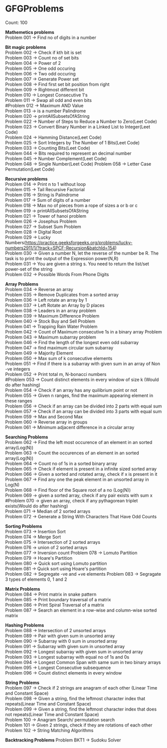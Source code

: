 



# GFGProblems

Count: 100

**Mathemetics problems**    
Problem 001  -> Find no of digits in a number  


**Bit magic problems**    
Problem 002  -> Check if kth bit is set  
Problem 003  -> Count no of set bits  
Problem 004  -> Power of 2  
Problem 005  -> One odd occuring  
Problem 006  -> Two odd occuring  
Problem 007  -> Generate Power set  
Problem 008  -> Find first set bit position from right  
Problem 009  -> Rightmost different bit  
Problem 010  -> Longest Consecutive 1's  
Problem 011  -> Swap all odd and even bits  
#Problem 012  -> Maximum AND Value  
Problem 013  -> is a number Palindrome  
Problem 020  -> printAllSubsetsOfAString  
Problem 022  -> Number of Steps to Reduce a Number to Zero(Leet Code)  
Problem 023  -> Convert Binary Number in a Linked List to Integer(Leet Code)    
Problem 024  -> Hamming Distance(Leet Code)      
Problem 025  -> Sort Integers by The Number of 1 Bits(Leet Code)     
Problem 033  -> Counting Bits(Leet Code)     
Problem 044  -> Bits required to represent an decimal number  
Problem 045  -> Number Complement(Leet Code)    
Problem 048  -> Single Number(Leet Code) 
Problem 058  -> Letter Case Permutation(Leet Code)  


**Recursive problems**    
Problem 014  -> Print n to 1 without loop  
Problem 015  -> Tail Recursive Factorial  
Problem 016  -> String is Palindrome  
Problem 017  -> Sum of digits of a number  
Problem 018  -> Max no of pieces from a rope of sizes a or b or c  
Problem 019  -> printAllSubsetsOfAString  
Problem 021  -> Tower of hanoi problem    
Problem 026  -> Josephus Problem  
Problem 027  -> Subset Sum Problem  
Problem 028  -> Digital Root  
Problem 029  -> Lucky Numbers(https://practice.geeksforgeeks.org/problems/lucky-numbers2911/1/?track=SPCF-Recursion&batchId=154)   
Problem 030  -> Given a number N, let the reverse of the number be R. The task is to print the output of the Expression power(N,R)   
Problem 031  -> You are given a string s. You need to return the list/set  power-set of the string  
Problem 032  -> Possible Words From Phone Digits 


**Array Problems**    
Problem 034  -> Reverse an array  
Problem 035  -> Remove Duplicates from a sorted array  
Problem 036  -> Left rotate an array by 1  
Problem 037  -> Left Rotate an Array by D places  
Problem 038  -> Leaders in an array problem  
Problem 039  -> Maximum Difference Problem      
Problem 040  -> Stock Buy and Sell Problem   
Problem 041  -> Trapping Rain Water Problem  
Problem 042  -> Count of Maximum consecutive 1s in a binary array Problem   
Problem 043  -> Maximum subarray problem  
Problem 046  -> Find the length of the longest even odd subarray    
Problem 047  -> find maximum circular sum subarray    
Problem 049  -> Majority Element   
Problem 050  -> Max sum of k consecutive elements  
Problem 051  -> Find if there is a subarray with given sum in an array of Non -ve integers    
Problem 052  -> Print total m, N-bonacci numbers  
#Problem 053  -> Count distinct elements in every window of size k (Would do after hashing)     
Problem 054  -> Check if an array has any quilibrium point or not  
Problem 055  -> Given n ranges, find the maximum appearing element in these ranges  
Problem 056  -> Check if an array can be divided into 2 parts with equal sum  
Problem 057  -> Check if an array can be divided into 3 parts with equal sum    
Problem 059  -> Max and Second Max    
Problem 060  -> Reverse array in groups   
Problem 061  -> Minimum adjacent difference in a circular array  



**Searching Problems**        
Problem 062  -> Find the left most occurence of an element in an sorted array(Log(N))     
Problem 063  -> Count the occurences of an element in an sorted array(Log(N))  
Problem 064  -> Count no of 1s in a sorted binary array  
Problem 065  -> Check if element is present in a infinite sized sorted array   
Problem 066  -> Given a sorted and rotated array, check if x is present in it   
Problem 067  -> Find any one the peak element in an unsorted array in Log(N)  
Problem 068  -> Find floor of the Square root of a no (Log(N))    
Problem 069  -> given a sorted array, check if any pair exists with sum x   
#Problem 070  -> given an array, check if any pythagorean triplet exists(Would do after hashing)     
Problem 071  -> Median of 2 sorted arrays     
Problem 072  -> Generate a String With Characters That Have Odd Counts  




**Sorting Problems**    
Problem 073  -> Insertion Sort    
Problem 074  -> Merge Sort   
Problem 075  -> Intersection of 2 sorted arrays   
Problem 076  -> union of 2 sorted arrays  
Problem 077  -> Inversion count 
Problem 078  -> Lomuto Partition     
Problem 079  -> Hoare's Partition  
Problem 080  -> Quick sort using Lomuto partition    
Problem 081  -> Quick sort using Hoare's partition  
Problem 082  -> Segregate -ve and +ve elements 
Problem 083  -> Segragate 3 types of elements 0, 1 and 2   




**Matrix Problems**    
Problem 084  -> Print matrix in snake pattern   
Problem 085  -> Print boundary traversal of a matrix   
Problem 086  -> Print Spiral Traversal of a matrix  
Problem 087  -> Search an element in a row-wise and column-wise sorted matrix       




**Hashing Problems**  
Problem 088  -> Intersection of 2 unsorted arrays    
Problem 089  -> Pair with given sum in unsorted array   
Problem 090  -> Subarray with 0 sum in unsorted array   
Problem 091  -> Subarray with given sum in unsorted array    
Problem 092  -> Longest subarray with given sum in unsorted array    
Problem 093  -> Longest subarray with equal no of 1s and 0s    
Problem 094  -> Longest Common Span with same sum in two binary arrays   
Problem 095  -> Longest Consecutive subsequence    
Problem 096  -> Count distinct elements in every window   



**String Problems**   
Problem 097  -> Check if 2 strings are anagram of each other (Linear Time and Constant Space)   
Problem 098  -> Given a string, find the leftmost character index that repeats(Linear Time and Constant Space)     
Problem 099  -> Given a string, find the leftmost character index that does not repeats(Linear Time and Constant Space)          
Problem 100  -> Anagram Search/ permutation search   
Problem 101  -> Given 2 strings, check if they are rotations of each other         
Problem 102  -> String Matching Algorithms   


**Backtracking Problems**
Problem BKT1  -> Sudoku Solver    

